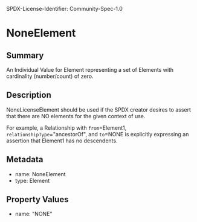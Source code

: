 SPDX-License-Identifier: Community-Spec-1.0

# NoneElement

## Summary

An Individual Value for Element representing a set of Elements with
cardinality (number/count) of zero.

## Description

NoneLicenseElement should be used if the SPDX creator desires to assert that
there are NO elements for the given context of use.

For example, a Relationship with `from`=Element1,
`relationshipType`="ancestorOf", and `to`=NONE is explicitly expressing an
assertion that Element1 has no descendents.

## Metadata

- name: NoneElement
- type: Element

## Property Values

- name: "NONE"
